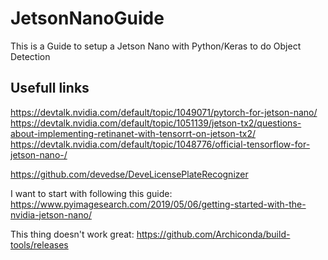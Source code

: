 # JetsonNanoGuide
This is a Guide to setup a Jetson Nano with Python/Keras to do Object Detection

## Usefull links

https://devtalk.nvidia.com/default/topic/1049071/pytorch-for-jetson-nano/
https://devtalk.nvidia.com/default/topic/1051139/jetson-tx2/questions-about-implementing-retinanet-with-tensorrt-on-jetson-tx2/
https://devtalk.nvidia.com/default/topic/1048776/official-tensorflow-for-jetson-nano-/

https://github.com/devedse/DeveLicensePlateRecognizer

I want to start with following this guide:
https://www.pyimagesearch.com/2019/05/06/getting-started-with-the-nvidia-jetson-nano/

This thing doesn't work great:
https://github.com/Archiconda/build-tools/releases
